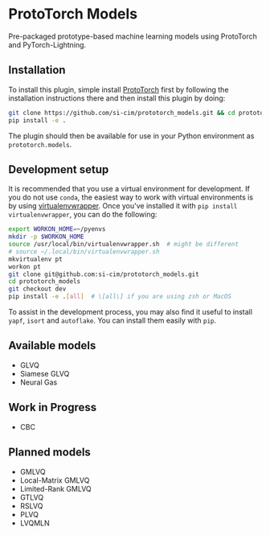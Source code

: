 # ProtoTorch Models

Pre-packaged prototype-based machine learning models using ProtoTorch and
PyTorch-Lightning.

## Installation

To install this plugin, simple install
[ProtoTorch](https://github.com/si-cim/prototorch) first by following the
installation instructions there and then install this plugin by doing:

```sh
git clone https://github.com/si-cim/prototorch_models.git && cd prototorch_models
pip install -e .
```

The plugin should then be available for use in your Python environment as
`prototorch.models`.

## Development setup

It is recommended that you use a virtual environment for development. If you do
not use `conda`, the easiest way to work with virtual environments is by using
[virtualenvwrapper](https://virtualenvwrapper.readthedocs.io/en/latest/). Once
you've installed it with `pip install virtualenvwrapper`, you can do the
following:

```sh
export WORKON_HOME=~/pyenvs
mkdir -p $WORKON_HOME
source /usr/local/bin/virtualenvwrapper.sh  # might be different
# source ~/.local/bin/virtualenvwrapper.sh
mkvirtualenv pt
workon pt
git clone git@github.com:si-cim/prototorch_models.git
cd prototorch_models
git checkout dev
pip install -e .[all]  # \[all\] if you are using zsh or MacOS
```

To assist in the development process, you may also find it useful to install
`yapf`, `isort` and `autoflake`. You can install them easily with `pip`.

## Available models

- GLVQ
- Siamese GLVQ
- Neural Gas

## Work in Progress
- CBC

## Planned models
- GMLVQ
- Local-Matrix GMLVQ
- Limited-Rank GMLVQ
- GTLVQ
- RSLVQ
- PLVQ
- LVQMLN
